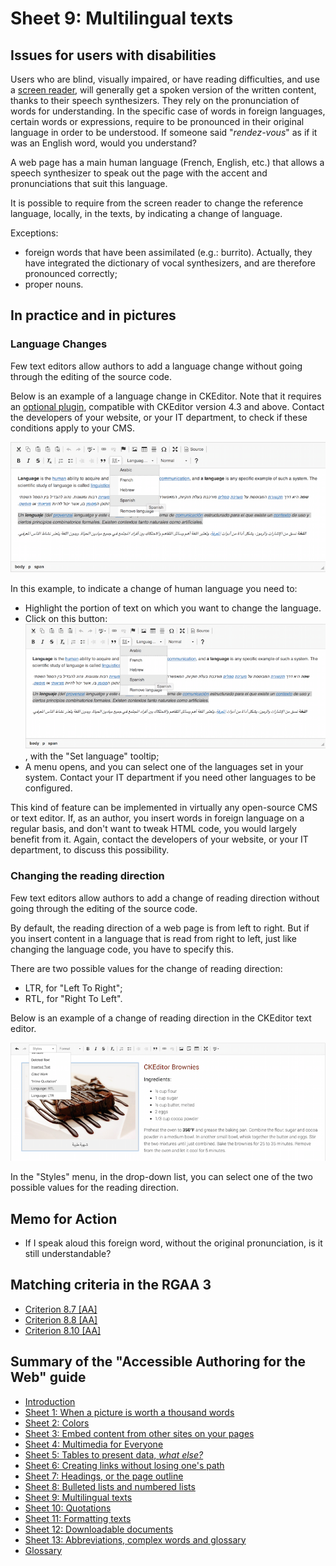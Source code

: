 # Sheet 9: Multilingual texts

## Issues for users with disabilities

Users who are blind, visually impaired, or have reading difficulties, and use a [screen reader](glossary.md#screen-reader), will generally get a spoken version of the written content, thanks to their speech synthesizers. They rely on the pronunciation of words for understanding. In the specific case of words in foreign languages, certain words or expressions, require to be pronounced in their original language in order to be understood. If someone said "<i lang="fr">rendez-vous</i>" as if it was an English word, would you understand?

A web page has a main human language (French, English, etc.) that allows a speech synthesizer to speak out the page with the accent and pronunciations that suit this language.

It is possible to require from the screen reader to change the reference language, locally, in the texts, by indicating a change of language.

Exceptions:

- foreign words that have been assimilated (e.g.: burrito). Actually, they have integrated the dictionary of vocal synthesizers, and are therefore pronounced correctly;
- proper nouns.

## In practice and in pictures

### Language Changes

Few text editors allow authors to add a language change without going through the editing of the source code.

Below is an example of a language change in CKEditor. Note that it requires an [optional plugin](http://ckeditor.com/addon/language), compatible with CKEditor version 4.3 and above. Contact the developers of your website, or your IT department, to check if these conditions apply to your CMS.

<img src="img/langues/ckeditor.png" alt="" />

In this example, to indicate a change of human language you need to:

- Highlight the portion of text on which you want to change the language.
- Click on this button: <img src="img/langues/ckeditor.png" alt="" />, with the "Set language" tooltip;
- A menu opens, and you can select one of the languages set in your system. Contact your IT department if you need other languages to be configured.

This kind of feature can be implemented in virtually any open-source CMS or text editor. If, as an author, you insert words in foreign language on a regular basis, and don't want to tweak HTML code, you would largely benefit from it. Again, contact the developers of your website, or your IT department, to discuss this possibility.

### Changing the reading direction

Few text editors allow authors to add a change of reading direction  without going through the editing of the source code.

By default, the reading direction of a web page is from left to right. But if you insert content in a language that is read from right to left, just like changing the language code, you have to specify this.

There are two possible values ​​for the change of reading direction:

- LTR, for "Left To Right";
- RTL, for "Right To Left".

Below is an example of a change of reading direction in the CKEditor text editor.

<img src="img/langues/rtl.png" alt="" />

In the "Styles" menu, in the drop-down list, you can select one of the two possible values ​​for the reading direction.

## Memo for Action

- If I speak aloud this foreign word, without the original pronunciation, is it still understandable?


## Matching criteria in the RGAA 3

- [Criterion 8.7 [AA]](https://disic.github.io/rgaa_referentiel_en/criteria.html#crit-8-7)
- [Criterion 8.8 [AA]](https://disic.github.io/rgaa_referentiel_en/criteria.html#crit-8-8)
- [Criterion 8.10 [AA]](https://disic.github.io/rgaa_referentiel_en/criteria.html#crit-8-10)

## Summary of the "Accessible Authoring for the Web" guide

* [Introduction](0-intro.md)
* [Sheet 1: When a picture is worth a thousand words](images.md)
* [Sheet 2: Colors](colors.md)
* [Sheet 3: Embed content from other sites on your pages](frames.md)
* [Sheet 4: Multimedia for Everyone](multimedia.md)
* [Sheet 5: Tables to present data, <i>what else?</i>](tables.md)
* [Sheet 6: Creating links without losing one's path](links.md)
* [Sheet 7: Headings, or the page outline](headings.md)
* [Sheet 8: Bulleted lists and numbered lists](lists.md)
* [Sheet 9: Multilingual texts](language.md)
* [Sheet 10: Quotations](quotes.md)
* [Sheet 11: Formatting texts](formatting.md)
* [Sheet 12: Downloadable documents](downloadable_documents.md)
* [Sheet 13: Abbreviations, complex words and glossary](definition.md)
* [Glossary](glossary.md)
